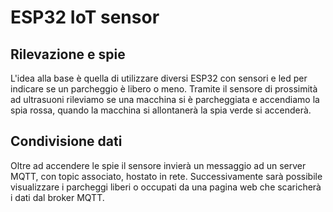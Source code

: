 # ESP32 IoT sensor

## Rilevazione e spie
L'idea alla base è quella di utilizzare diversi ESP32 con sensori e led per indicare se un parcheggio è libero o meno.
Tramite il sensore di prossimità ad ultrasuoni rileviamo se una macchina si è parcheggiata e accendiamo la spia rossa, quando la macchina si allontanerà la spia verde si accenderà.

## Condivisione dati 
Oltre ad accendere le spie il sensore invierà un messaggio ad un server MQTT, con topic associato, hostato in rete. Successivamente sarà possibile visualizzare i parcheggi liberi o occupati da una pagina web che scaricherà i dati dal broker MQTT.